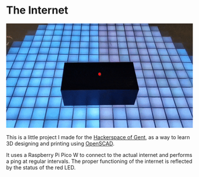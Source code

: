 # The Internet

![alt text](https://github.com/carroarmato0/The-Internet/raw/main/The%20Internet.gif "The Internet")

This is a little project I made for the [Hackerspace of Gent](https://hackerspace.gent), as a way to learn 3D designing and printing using [OpenSCAD](https://openscad.org/).

It uses a Raspberry Pi Pico W to connect to the actual internet and performs a ping at regular intervals.
The proper functioning of the internet is reflected by the status of the red LED.
